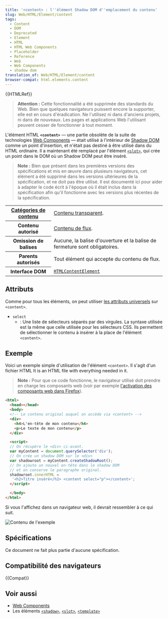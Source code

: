 ```yaml
---
title: '<content> : l''élément Shadow DOM d''emplacement du contenu'
slug: Web/HTML/Element/content
tags:
  - Content
  - DOM
  - Deprecated
  - Element
  - HTML
  - HTML Web Components
  - Placeholder
  - Reference
  - Web
  - Web Components
  - shadow dom
translation_of: Web/HTML/Element/content
browser-compat: html.elements.content
---
```

{{HTMLRef}}

> **Attention :** Cette fonctionnalité a été supprimée des standards du Web. Bien que quelques navigateurs puissent encore la supporter, elle est en cours d'éradication. Ne l'utilisez ni dans d'anciens projets, ni dans de nouveaux. Les pages et applications Web l'utilisant peuvent cesser de fonctionner à tout moment.

L'élément HTML **`<content>`** — une partie obsolète de la suite de technologies [Web Components](/fr/docs/Web/Web_Components) — était utilisé à l'intérieur de [Shadow DOM](/fr/docs/Web/Web_Components/Using_shadow_DOM) comme un point d'insertion, et n'était pas destiné à être utilisé dans du HTML ordinaire. Il a maintenant été remplacé par l'élément [`<slot>`](/fr/docs/Web/HTML/Element/slot), qui crée un point dans le DOM où un Shadow DOM peut être inséré.

> **Note :** Bien que présent dans les premières versions des spécifications et mis en œuvre dans plusieurs navigateurs, cet élément a été supprimé dans les versions ultérieures de la spécification, et ne doit pas être utilisé. Il est documenté ici pour aider à adapter le code écrit à l'époque où il était inclus dans la spécification afin qu'il fonctionne avec les versions plus récentes de la spécification.

<table class="properties">
  <tbody>
    <tr>
      <th scope="row">
        <a href="/fr/docs/Web/Guide/HTML/Content_categories"
          >Catégories de contenu</a
        >
      </th>
      <td>
        <a
          href="/fr/docs/Web/Guide/HTML/Content_categories#transparent_content_model"
          >Contenu transparent</a
        >.
      </td>
    </tr>
    <tr>
      <th scope="row">Contenu autorisé</th>
      <td>
        <a href="/fr/docs/Web/Guide/HTML/Content_categories#flow_content"
          >Contenu de flux</a
        >.
      </td>
    </tr>
    <tr>
      <th scope="row">Omission de balises</th>
      <td>
        Aucune, la balise d'ouverture et la balise de fermeture sont
        obligatoires.
      </td>
    </tr>
    <tr>
      <th scope="row">Parents autorisés</th>
      <td>Tout élément qui accepte du contenu de flux.</td>
    </tr>
    <tr>
      <th scope="row">Interface DOM</th>
      <td>
        <a href="/fr/docs/Web/API/HTMLContentElement"
          ><code>HTMLContentElement</code></a
        >
      </td>
    </tr>
  </tbody>
</table>

## Attributs

Comme pour tous les éléments, on peut utiliser [les attributs universels](/fr/docs/Web/HTML/Global_attributes) sur `<content>`.

- `select`
  - : Une liste de sélecteurs séparés par des virgules. La syntaxe utilisée est la même que celle utilisée pour les sélecteurs CSS. Ils permettent de sélectionner le contenu à insérer à la place de l'élément `<content>`.

## Exemple

Voici un exemple simple d'utilisation de l'élément `<content>`. Il s'agit d'un fichier HTML It is an HTML file with everything needed in it.

> **Note :** Pour que ce code fonctionne, le navigateur utilisé doit prendre en charge les composants web (voir par exemple [l'activation des composants web dans Firefox](/fr/docs/Web/Web_Components#enabling_web_components_in_firefox)).

```html
<html>
  <head></head>
  <body>
  <!-- Le contenu original auquel on accède via <content> -->
  <div>
    <h4>L'en-tête de mon contenu</h4>
    <p>Le texte de mon contenu</p>
  </div>

  <script>
  // On récupère le <div> ci-avant.
  var myContent = document.querySelector('div');
  // On crée un shadow DOM sur le <div>
  var shadowroot = myContent.createShadowRoot();
  // On ajoute un nouvel en-tête dans le shadow DOM
  // et on conserve le paragraphe original.
  shadowroot.innerHTML =
   '<h2>Titre inséré</h2> <content select="p"></content>';
  </script>

  </body>
</html>
```

Si vous l'affichez dans un navigateur web, il devrait ressembler à ce qui suit.

![Contenu de l'exemple](content-example.png)

## Spécifications

Ce document ne fait plus partie d'aucune spécification.

## Compatibilité des navigateurs

{{Compat}}

## Voir aussi

- [Web Components](/fr/docs/Web/Web_Components)
- Les éléments [`<shadow>`](/fr/docs/Web/HTML/Element/Shadow), [`<slot>`](/fr/docs/Web/HTML/Element/slot), [`<template>`](/fr/docs/Web/HTML/Element/template)
